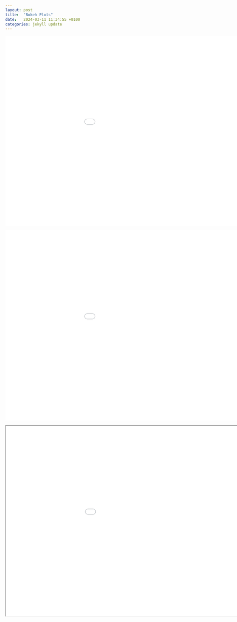 ```yaml
---
layout: post
title:  "Bokeh Plots"
date:   2024-03-11 11:34:55 +0100
categories: jekyll update
---
```


<embed 
       type="text/html" 
       src="../Periodic.html"
       width="1100"
       height="600"
       >
</embed>

<embed 
       type="text/html" 
       src="Periodic.html"
       width="1100"
       height="600"
       >
</embed>

<iframe 
   src="../Periodic.html"
   width="1100"
   height="600"
></iframe>
